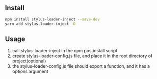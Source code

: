 ## Install

```bash
npm install stylus-loader-inject --save-dev
yarn add stylus-loader-inject -D
```

## Usage

1. call stylus-loader-inject in the npm postinstall script
2. create stylus-loader-config.js file, and place it in the root directory of project(optional)
3. the stylus-loader-config.js file should export a function, and it has a options argument
